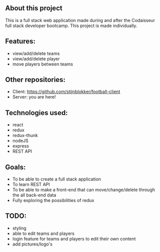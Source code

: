 ## About this project  
This is a full stack web application made during and after the Codaisseur full stack developer bootcamp. This project is made individually. 

## Features:
- view/add/delete teams
- view/add/delete player
- move players between teams

## Other repositories:
- Client: https://github.com/stijnblokker/football-client
- Server: you are here!

## Technologies used:
- react
- redux
- redux-thunk
- nodeJS
- express
- REST API

## Goals:
- To be able to create a full stack application
- To learn REST API
- To be able to make a front-end that can move/change/delete through the all back-end data
- Fully exploring the possibilities of redux

## TODO:
- styling
- able to edit teams and players
- login feature for teams and players to edit their own content
- add pictures/logo's